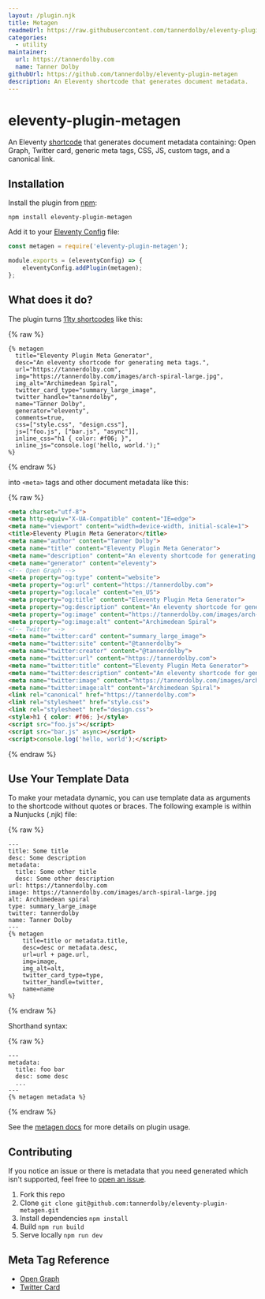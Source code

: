 ```yaml
---
layout: /plugin.njk
title: Metagen
readmeUrl: https://raw.githubusercontent.com/tannerdolby/eleventy-plugin-metagen/master/README.md
categories:
  - utility
maintainer:
  url: https://tannerdolby.com
  name: Tanner Dolby
githubUrl: https://github.com/tannerdolby/eleventy-plugin-metagen
description: An Eleventy shortcode that generates document metadata.
---
```

# eleventy-plugin-metagen
An Eleventy [shortcode](https://www.11ty.dev/docs/shortcodes/) that generates document metadata containing: Open Graph, Twitter card, generic meta tags, CSS, JS, custom tags, and a canonical link.

## Installation
Install the plugin from [npm](https://www.npmjs.com/package/eleventy-plugin-metagen):

```
npm install eleventy-plugin-metagen
```

Add it to your [Eleventy Config](https://www.11ty.dev/docs/config/) file:

```js
const metagen = require('eleventy-plugin-metagen');

module.exports = (eleventyConfig) => {
    eleventyConfig.addPlugin(metagen);
};
```

## What does it do?
The plugin turns [11ty shortcodes](https://www.11ty.dev/docs/shortcodes/) like this:

{% raw %}

```njk
{% metagen
  title="Eleventy Plugin Meta Generator",
  desc="An eleventy shortcode for generating meta tags.",
  url="https://tannerdolby.com",
  img="https://tannerdolby.com/images/arch-spiral-large.jpg",
  img_alt="Archimedean Spiral",
  twitter_card_type="summary_large_image",
  twitter_handle="tannerdolby",
  name="Tanner Dolby",
  generator="eleventy",
  comments=true,
  css=["style.css", "design.css"],
  js=["foo.js", ["bar.js", "async"]],
  inline_css="h1 { color: #f06; }",
  inline_js="console.log('hello, world.');"
%}
```

{% endraw %}

into `<meta>` tags and other document metadata like this:

{% raw %}

```html
<meta charset="utf-8">
<meta http-equiv="X-UA-Compatible" content="IE=edge">
<meta name="viewport" content="width=device-width, initial-scale=1">
<title>Eleventy Plugin Meta Generator</title>
<meta name="author" content="Tanner Dolby">
<meta name="title" content="Eleventy Plugin Meta Generator">
<meta name="description" content="An eleventy shortcode for generating meta tags.">
<meta name="generator" content="eleventy">
<!-- Open Graph -->
<meta property="og:type" content="website">
<meta property="og:url" content="https://tannerdolby.com">
<meta property="og:locale" content="en_US">
<meta property="og:title" content="Eleventy Plugin Meta Generator">
<meta property="og:description" content="An eleventy shortcode for generating meta tags.">
<meta property="og:image" content="https://tannerdolby.com/images/arch-spiral-large.jpg">
<meta property="og:image:alt" content="Archimedean Spiral">
<!-- Twitter -->
<meta name="twitter:card" content="summary_large_image">
<meta name="twitter:site" content="@tannerdolby">
<meta name="twitter:creator" content="@tannerdolby">
<meta name="twitter:url" content="https://tannerdolby.com">
<meta name="twitter:title" content="Eleventy Plugin Meta Generator">
<meta name="twitter:description" content="An eleventy shortcode for generating meta tags.">
<meta name="twitter:image" content="https://tannerdolby.com/images/arch-spiral-large.jpg">
<meta name="twitter:image:alt" content="Archimedean Spiral">
<link rel="canonical" href="https://tannerdolby.com">
<link rel="stylesheet" href="style.css">
<link rel="stylesheet" href="design.css">
<style>h1 { color: #f06; }</style>
<script src="foo.js"></script>
<script src="bar.js" async></script>
<script>console.log('hello, world');</script>
```
{% endraw %}

## Use Your Template Data
To make your metadata dynamic, you can use template data as arguments to the shortcode without quotes or braces. The following example is within a Nunjucks (.njk) file:

{% raw %}

```njk
---
title: Some title
desc: Some description
metadata:
  title: Some other title
  desc: Some other description
url: https://tannerdolby.com
image: https://tannerdolby.com/images/arch-spiral-large.jpg
alt: Archimedean spiral
type: summary_large_image 
twitter: tannerdolby
name: Tanner Dolby
---
{% metagen
    title=title or metadata.title,
    desc=desc or metadata.desc,
    url=url + page.url,
    img=image,
    img_alt=alt,
    twitter_card_type=type,
    twitter_handle=twitter,
    name=name
%}
```

{% endraw %}

Shorthand syntax:

{% raw %}

```njk
---
metadata:
  title: foo bar
  desc: some desc
  ...
---
{% metagen metadata %}
```

{% endraw %}

See the [metagen docs](https://metagendocs.netlify.app/) for more details on plugin usage.

## Contributing
If you notice an issue or there is metadata that you need generated which isn't supported, feel free to [open an issue](https://github.com/tannerdolby/eleventy-plugin-metagen/issues).

1. Fork this repo
2. Clone `git clone git@github.com:tannerdolby/eleventy-plugin-metagen.git`
3. Install dependencies `npm install`
4. Build `npm run build`
5. Serve locally `npm run dev`

## Meta Tag Reference
- [Open Graph](https://ogp.me/)
- [Twitter Card](https://developer.twitter.com/en/docs/twitter-for-websites/cards/overview/markup)